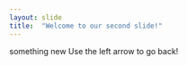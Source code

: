 ```yaml
---
layout: slide
title:  "Welcome to our second slide!"
---
```

something new
Use the left arrow to go back!
